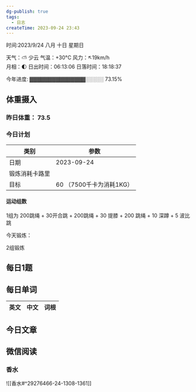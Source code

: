 ```yaml
---
dg-publish: true
tags:
  - 日志
createTime: 2023-09-24 23:43
---
```



时间:2023/9/24 八月 十日 星期日

天气：⛅️  少云 气温：+30°C 风力：↖19km/h  
月相：🌓 日出时间：06:13:06 日落时间：18:18:37

今年进度: ▓▓▓▓▓▓▓▓▓▓▓▓▓▓▓░░░░░ 73.15%

## 体重摄入

### 昨日体重： 73.5
### 今日计划

| 类别           | 参数                    |
| -------------- | ----------------------- |
| 日期           | 2023-09-24               |
| 锻炼消耗卡路里 | |
| 目标           | 60      （7500千卡为消耗1KG）                |


#### 运动组数

1组为 200跳绳 + 30开合跳 + 200跳绳 + 30 提膝 + 200 跳绳 + 10 深蹲 + 5 波比跳

今天锻炼：

2组锻炼

## 每日1题


## 每日单词

| 英文       | 中文       |词根|
| ---------- | ---------- | ---|


## 今日文章
 

## 微信阅读

<!-- start of weread -->

### 香水
![[香水#^29276466-24-1308-1361]]

<!-- end of weread -->
